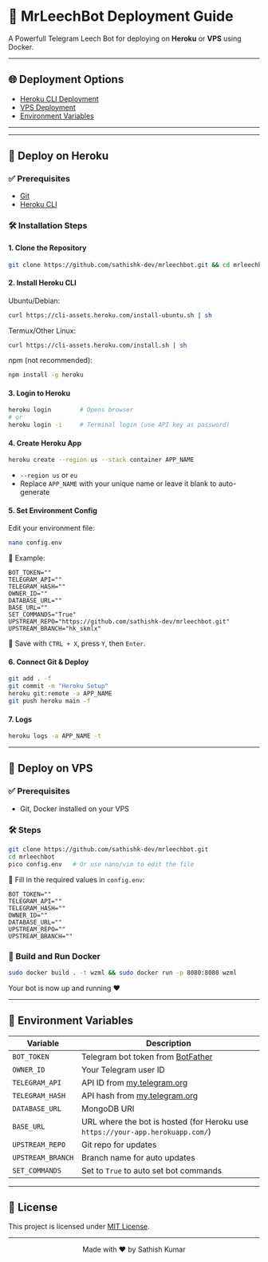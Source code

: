 # 🚀 MrLeechBot Deployment Guide

A Powerfull Telegram Leech Bot for deploying on **Heroku** or **VPS** using Docker.

---

## 🌐 Deployment Options

* [Heroku CLI Deployment](#-deploy-on-heroku)
* [VPS Deployment](#-deploy-on-vps)
* [Environment Variables](#-environment-variables)

---


---

## 💜 Deploy on Heroku

### ✅ Prerequisites

* [Git](https://git-scm.com/downloads)
* [Heroku CLI](https://devcenter.heroku.com/articles/heroku-cli#install-the-heroku-cli)

### 🛠️ Installation Steps

#### 1. Clone the Repository

```bash
git clone https://github.com/sathishk-dev/mrleechbot.git && cd mrleechbot
```

#### 2. Install Heroku CLI

Ubuntu/Debian:

```bash
curl https://cli-assets.heroku.com/install-ubuntu.sh | sh
```

Termux/Other Linux:

```bash
curl https://cli-assets.heroku.com/install.sh | sh
```

npm (not recommended):

```bash
npm install -g heroku
```

#### 3. Login to Heroku

```bash
heroku login        # Opens browser
# or
heroku login -i     # Terminal login (use API key as password)
```

#### 4. Create Heroku App

```bash
heroku create --region us --stack container APP_NAME
```

* `--region us` or `eu`
* Replace `APP_NAME` with your unique name or leave it blank to auto-generate

#### 5. Set Environment Config

Edit your environment file:

```bash
nano config.env
```

🧪 Example:

```env
BOT_TOKEN=""
TELEGRAM_API=""
TELEGRAM_HASH=""
OWNER_ID=""
DATABASE_URL=""
BASE_URL=""
SET_COMMANDS="True"
UPSTREAM_REPO="https://github.com/sathishk-dev/mrleechbot.git"
UPSTREAM_BRANCH="hk_skmlx"
```

📌 Save with `CTRL + X`, press `Y`, then `Enter`.

#### 6. Connect Git & Deploy

```bash
git add . -f
git commit -m "Heroku Setup"
heroku git:remote -a APP_NAME
git push heroku main -f
```

#### 7. Logs

```bash
heroku logs -a APP_NAME -t
```

---

## 🚩 Deploy on VPS

### ✅ Prerequisites

* Git, Docker installed on your VPS

### 🛠️ Steps

```bash
git clone https://github.com/sathishk-dev/mrleechbot.git
cd mrleechbot
pico config.env   # Or use nano/vim to edit the file
```

📃 Fill in the required values in `config.env`:

```env
BOT_TOKEN=""
TELEGRAM_API=""
TELEGRAM_HASH=""
OWNER_ID=""
DATABASE_URL=""
UPSTREAM_REPO=""
UPSTREAM_BRANCH=""
```

### 🌟 Build and Run Docker

```bash
sudo docker build . -t wzml && sudo docker run -p 8080:8080 wzml
```

Your bot is now up and running ❤️

---

## 🔢 Environment Variables

| Variable          | Description                                                                    |
| ----------------- | ------------------------------------------------------------------------------ |
| `BOT_TOKEN`       | Telegram bot token from [BotFather](https://t.me/BotFather)                    |
| `OWNER_ID`        | Your Telegram user ID                                                          |
| `TELEGRAM_API`    | API ID from [my.telegram.org](https://my.telegram.org)                         |
| `TELEGRAM_HASH`   | API hash from [my.telegram.org](https://my.telegram.org)                       |
| `DATABASE_URL`    | MongoDB URI                                                                    |
| `BASE_URL`        | URL where the bot is hosted (for Heroku use `https://your-app.herokuapp.com/`) |
| `UPSTREAM_REPO`   | Git repo for updates                                                           |
| `UPSTREAM_BRANCH` | Branch name for auto updates                                                   |
| `SET_COMMANDS`    | Set to `True` to auto set bot commands                                         |

---

## 📖 License

This project is licensed under [MIT License](LICENSE).

---

<div align="center">
  Made with ❤️ by Sathish Kumar
</div>
